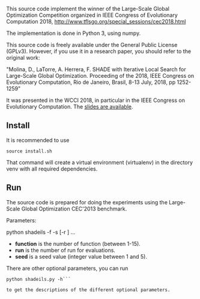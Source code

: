 This source code implement the winner of the Large-Scale Global Optimization
Competition organized in IEEE Congress of Evolutionary Computation 2018, 
http://www.tflsgo.org/special_sessions/cec2018.html

The implementation is done in Python 3, using numpy.

This source code is freely available under the General Public License (GPLv3).
However, if you use it in a research paper, you should refer to the original 
work:

"Molina, D., LaTorre, A. Herrera, F. SHADE with Iterative Local Search for
Large-Scale Global Optimization. Proceeding of the 2018, IEEE Congress on Evolutionary
Computation, Rio de Janeiro, Brasil, 8-13 July, 2018, pp 1252-1259"

It was presented in the WCCI 2018, in particular in the IEEE Congress on
Evolutionary Computation. The
[slides are available](https://speakerdeck.com/dmolina/shade-with-iterative-local-search-for-large-scale-global-optimization).

## Install ##

It is recommended to use

```shell
source install.sh
```

That command will create a virtual environment (virtualenv) in the directory 
venv with all required dependencies. 

## Run ##

The source code is prepared for doing the experiments using the Large-Scale
Global Optimization CEC'2013 benchmark.

Parameters:

python shadeils -f <function> -s <seed> [-r <run>] ...

- **function** is the number of function (between 1-15).
- **run** is the number of run for evaluations. 
- **seed** is a seed value (integer value between 1 and 5).

There are other optional parameters, you can run

```shell
python shadeils.py -h```

to get the descriptions of the different optional parameters.
